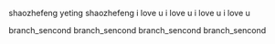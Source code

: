 shaozhefeng
yeting
shaozhefeng
i love u
i love u
i love u
i love u

branch_sencond
branch_sencond
branch_sencond
branch_sencond